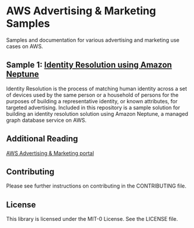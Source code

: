 # AWS Advertising & Marketing Samples

Samples and documentation for various advertising and marketing use cases on AWS.

## Sample 1: [Identity Resolution using Amazon Neptune](./identity-resolution/)

Identity Resolution is the process of matching human identity across a set of devices used by the same person or a household of persons for the purposes of building a representative identity, or known attributes, for targeted advertising. Included in this repository is a sample solution for building an identity resolution solution using Amazon Neptune, a managed graph database service on AWS.

## Additional Reading

[AWS Advertising & Marketing portal](https://aws.amazon.com/advertising-marketing/)

## Contributing

Please see further instructions on contributing in the CONTRIBUTING file.

## License

This library is licensed under the MIT-0 License. See the LICENSE file.

